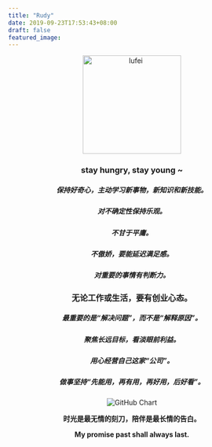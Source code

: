 ```yaml
---
title: "Rudy"
date: 2019-09-23T17:53:43+08:00
draft: false
featured_image:
---
```


<center>

<img alt="lufei" style="width:200px;height:200px" src="https://rudyarchitect.github.io/blog-images/life/lufei.jpeg">

### **stay hungry, stay young ~**

##### 保持好奇心，主动学习新事物，新知识和新技能。

##### 对不确定性保持乐观。

##### 不甘于平庸。

##### 不傲娇，要能延迟满足感。

##### 对重要的事情有判断力。

### **无论工作或生活，要有创业心态。**

##### 最重要的是“解决问题”，而不是“解释原因”。

##### 聚焦长远目标，看淡眼前利益。

##### 用心经营自己这家“公司”。

##### 做事坚持“先能用，再有用，再好用，后好看”。
  
![GitHub Chart](https://ghchart.rshah.org/rudyarchitect)

**时光是最无情的刻刀，陪伴是最长情的告白。**

**My promise past shall always last.**

</center>